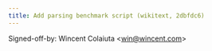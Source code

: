 ```yaml
---
title: Add parsing benchmark script (wikitext, 2dbfdc6)
---
```


Signed-off-by: Wincent Colaiuta &lt;win@wincent.com&gt;
